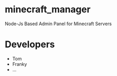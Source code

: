 # minecraft_manager
Node-Js Based Admin Panel for Minecraft Servers

# Developers
- Tom
- Franky
- ...

